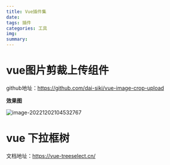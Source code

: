 ```yaml
---
title: Vue插件集
date: 
tags: 插件
categories: 工具
img: 
summary: 
---
```




# vue图片剪裁上传组件

github地址：https://github.com/dai-siki/vue-image-crop-upload

**效果图**

![image-20221202104532767](C:/Users/Axjy/AppData/Roaming/Typora/typora-user-images/image-20221202104532767.png)



# vue 下拉框树

文档地址：https://vue-treeselect.cn/















